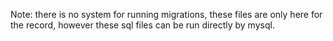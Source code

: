 Note: there is no system for running migrations, these files are only here for the record, however these sql files can be run directly by mysql.